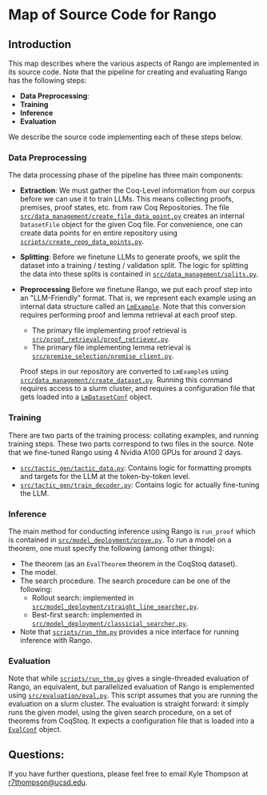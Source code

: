 # Map of Source Code for Rango

## Introduction
This map describes where the various aspects of Rango are implemented in its source code. 
Note that the pipeline for creating and evaluating Rango has the following steps: 
- **Data Preprocessing**: 
- **Training**
- **Inference**
- **Evaluation**

We describe the source code implementing each of these steps below. 

### Data Preprocessing
The data processing phase of the pipeline has three main components:
- **Extraction**: 
We must gather the Coq-Level information from our corpus before we can use it to train LLMs. 
This means collecting proofs, premises, proof states, etc. from raw Coq Repositories. 
The file [`src/data_management/create_file_data_point.py`](src/data_management/create_file_data_point.py) creates an internal `DatasetFile` object for the given Coq file. 
For convenience, one can create data points for en entire repository using [`scripts/create_repo_data_points.py`](scripts/create_repo_data_points.py).

- **Splitting**: 
  Before we finetune LLMs to generate proofs, we split the dataset into a training / testing / validation split. 
  The logic for splitting the data into these splits is contained in [`src/data_management/splits.py`](src/data_management/splits.py).

- **Preprocessing**
  Before we finetune Rango, we put each proof step into an "LLM-Friendly" format. 
  That is, we represent each example using an internal data structure called an [`LmExample`](src/tactic_gen/lm_example.py). 
  Note that this conversion requires performing proof and lemma retrieval at each proof step.  
  - The primary file implementing proof retrieval is [`src/proof_retrieval/proof_retriever.py`](src/proof_retrieval/proof_retriever.py). 
  - The primary file implementing lemma retrieval is [`src/premise_selection/premise_client.py`](src/premise_selection/premise_client.py). 


  Proof steps in our repository are converted to `LmExample`s using [`src/data_management/create_dataset.py`](src/data_management/create_dataset.py).
  Running this command requires access to a slurm cluster, and requires a configuration file that gets loaded into a [`LmDatasetConf`](src/data_management/dataset_utils.py) object.


### Training
There are two parts of the training process: collating examples, and running training steps.
These two parts correspond to two files in the source.
Note that we fine-tuned Rango using 4 Nvidia A100 GPUs for around 2 days. 
- [`src/tactic_gen/tactic_data.py`](src/tactic_gen/tactic_data.py): Contains logic for formatting prompts and targets for the LLM at the token-by-token level.
- [`src/tactic_gen/train_decoder.py`](src/tactic_gen/train_decoder.py): Contains logic for actually fine-tuning the LLM.  


### Inference
The main method for conducting inference using Rango is `run_proof` which is contained in [`src/model_deployment/prove.py`](src/model_deployment/prove.py). 
To run a model on a theorem, one must specify the following (among other things):
- The theorem (as an `EvalTheorem` theorem in the CoqStoq dataset).
- The model.
- The search procedure. The search procedure can be one of the following:
  - Rollout search: implemented in [`src/model_deployment/straight_line_searcher.py`](src/model_deployment/straight_line_searcher.py).
  - Best-first search: implemented in [`src/model_deployment/classicial_searcher.py`](src/model_deployment/classical_searcher.py).
- Note that [`scripts/run_thm.py`](scripts/run_thm.py) provides a nice interface for running inference with Rango.

### Evaluation
Note that while [`scripts/run_thm.py`](scripts/run_thm.py) gives a single-threaded evaluation of Rango, an equivalent, but parallelized evaluation of Rango is emplemented using [`src/evaluation/eval.py`](src/evaluation/eval.py).
This script assumes that you are running the evaluation on a slurm cluster. 
The evaluation is straight forward: it simply runs the given model, using the given search procedure, on a set of theorems from CoqStoq. It expects a configuration file that is loaded into a [`EvalConf`](src/evaluation/eval_utils.py) object.



## Questions: 
If you have further questions, please feel free to email Kyle Thompson at r7thompson@ucsd.edu.

